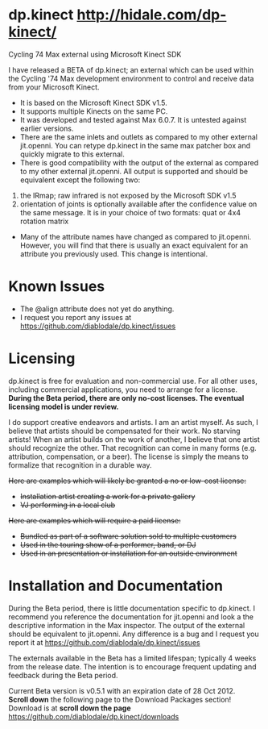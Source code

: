 dp.kinect http://hidale.com/dp-kinect/
=========

Cycling 74 Max external using Microsoft Kinect SDK

I have released a BETA of dp.kinect; an external which can be used within the
Cycling '74 Max development environment to control and receive data from your Microsoft Kinect.

* It is based on the Microsoft Kinect SDK v1.5.
* It supports multiple Kinects on the same PC.
* It was developed and tested against Max 6.0.7. It is untested against earlier versions.
* There are the same inlets and outlets as compared to my other external jit.openni. You can retype dp.kinect in the same max patcher box and quickly migrate to this external.
* There is good compatibility with the output of the external as compared to my other external jit.openni. All output is supported and should be equivalent except the following two:  
1) the IRmap; raw infrared is not exposed by the Microsoft SDK v1.5  
2) orientation of joints is optionally available after the confidence value on the same message. It is in your choice of two formats: quat or 4x4 rotation matrix
* Many of the attribute names have changed as compared to jit.openni. However, you will find that there is usually an exact equivalent for an attribute you previously used. This change is intentional.

Known Issues
============

* The @align attribute does not yet do anything.
* I request you report any issues at https://github.com/diablodale/dp.kinect/issues

Licensing
=========

dp.kinect is free for evaluation and non-commercial use. For all other uses, including commercial
applications, you need to arrange for a license. **During the Beta period, there are only no-cost licenses. The eventual licensing model is under review.**

I do support creative endeavors and artists. I am an artist myself. As such, I believe that artists
should be compensated for their work. No starving artists! When an artist builds on the work of another,
I believe that one artist should recognize the other. That recognition can come in many
forms (e.g. attribution, compensation, or a beer). The license is simply the means to formalize that
recognition in a durable way.

~~Here are examples which will likely be granted a no or low-cost license:~~

* ~~Installation artist creating a work for a private gallery~~
* ~~VJ performing in a local club~~

~~Here are examples which will require a paid license:~~

* ~~Bundled as part of a software solution sold to multiple customers~~
* ~~Used in the touring show of a performer, band, or DJ~~
* ~~Used in an presentation or installation for an outside environment~~

Installation and Documentation
==============================

During the Beta period, there is little documentation specific to dp.kinect.
I recommend you reference the documentation for jit.openni and look a the descriptive
information in the Max inspector. The output of the external should be equivalent to jit.openni.
Any difference is a bug and I request you report it at https://github.com/diablodale/dp.kinect/issues

The externals available in the Beta has a limited lifespan; typically 4 weeks from the release date.
The intention is to encourage frequent updating and feedback during the Beta period.

Current Beta version is v0.5.1 with an expiration date of 28 Oct 2012.  
**Scroll down** the following page to the Download Packages section!   
Download is at **scroll down the page** https://github.com/diablodale/dp.kinect/downloads


